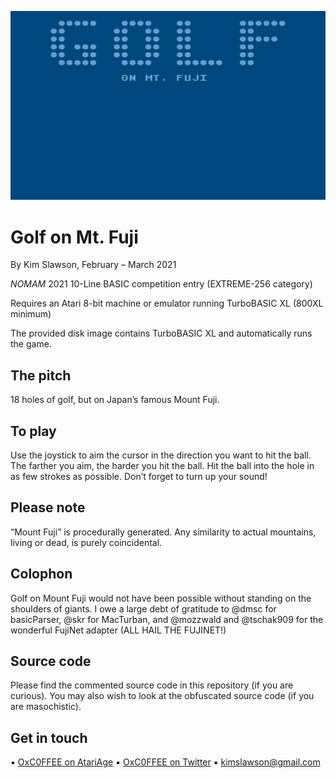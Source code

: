 ![](lucky.gif)

# Golf on Mt. Fuji

By Kim Slawson, February – March 2021

*NOMAM* 2021 10-Line BASIC competition entry (EXTREME-256 category)

Requires an Atari 8-bit machine or emulator running TurboBASIC XL (800XL minimum)

The provided disk image contains TurboBASIC XL and automatically runs the game.

## The pitch
18 holes of golf, but on Japan’s famous Mount Fuji.

## To play
Use the joystick to aim the cursor in the direction you want to hit the ball. The farther you aim, the harder you hit the ball. Hit the ball into the hole in as few strokes as possible. Don’t forget to turn up your sound!

## Please note
“Mount Fuji” is procedurally generated. Any similarity to actual mountains, living or dead, is purely coincidental.

## Colophon
Golf on Mount Fuji would not have been possible without standing on the shoulders of giants. I owe a large debt of gratitude to @dmsc for basicParser, @skr for MacTurban, and @mozzwald and @tschak909 for the wonderful FujiNet adapter (ALL HAIL THE FUJINET!) 

## Source code
Please find the commented source code in this repository (if you are curious). You may also wish to look at the obfuscated source code (if you are masochistic).

## Get in touch 

  ▪	[OxC0FFEE on AtariAge](https://atariage.com/forums/profile/50996-oxc0ffee/)
  ▪	[OxC0FFEE on Twitter](https://twitter.com/OxC0FFEE)
	▪	[kimslawson@gmail.com](mailto:kimslawson@gmail.com)
